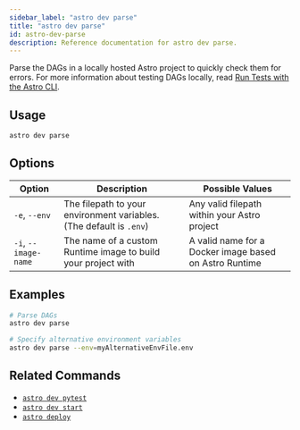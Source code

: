 ```yaml
---
sidebar_label: "astro dev parse"
title: "astro dev parse"
id: astro-dev-parse
description: Reference documentation for astro dev parse.
---
```


Parse the DAGs in a locally hosted Astro project to quickly check them for errors. For more information about testing DAGs locally, read [Run Tests with the Astro CLI](test-and-troubleshoot-locally.md#run-tests-with-the-astro-cli).

## Usage

```sh
astro dev parse
```

## Options

| Option              | Description                                                                                   | Possible Values                                 |
| ------------------- | --------------------------------------------------------------------------------------------- | ----------------------------------------------- |
| `-e`, `--env`       | The filepath to your environment variables. (The default is `.env`)                            | Any valid filepath within your Astro project   |
| `-i`, `--image-name`      | The name of a custom Runtime image to build your project with                                      | A valid name for a Docker image based on Astro Runtime |

## Examples

```sh
# Parse DAGs
astro dev parse

# Specify alternative environment variables
astro dev parse --env=myAlternativeEnvFile.env
```

## Related Commands

- [`astro dev pytest`](cli/astro-dev-pytest.md)
- [`astro dev start`](cli/astro-dev-start.md)
- [`astro deploy`](cli/astro-deploy.md)
